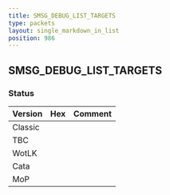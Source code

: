 ```yaml
---
title: SMSG_DEBUG_LIST_TARGETS
type: packets
layout: single_markdown_in_list
position: 986
---
```


## SMSG_DEBUG_LIST_TARGETS

### Status

Version | Hex | Comment
---------- | ---------- | ---------- 
Classic |  |  
TBC |  |  
WotLK |  |  
Cata |  |  
MoP |  |  